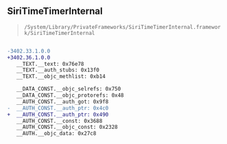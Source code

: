## SiriTimeTimerInternal

> `/System/Library/PrivateFrameworks/SiriTimeTimerInternal.framework/SiriTimeTimerInternal`

```diff

-3402.33.1.0.0
+3402.36.1.0.0
   __TEXT.__text: 0x76e78
   __TEXT.__auth_stubs: 0x13f0
   __TEXT.__objc_methlist: 0xb14

   __DATA_CONST.__objc_selrefs: 0x750
   __DATA_CONST.__objc_protorefs: 0x48
   __AUTH_CONST.__auth_got: 0x9f8
-  __AUTH_CONST.__auth_ptr: 0x4c0
+  __AUTH_CONST.__auth_ptr: 0x490
   __AUTH_CONST.__const: 0x3688
   __AUTH_CONST.__objc_const: 0x2328
   __AUTH.__objc_data: 0x27c8

```

